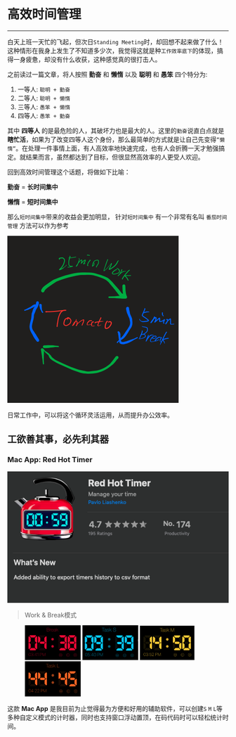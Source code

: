 # 高效时间管理
---

白天上班一天忙的飞起，但次日`Standing Meeting`时，却回想不起来做了什么！这种情形在我身上发生了不知道多少次，我觉得这就是种`工作效率底下`的体现，搞得一身疲惫，却没有什么收获，这种感觉真的很打击人。

之前读过一篇文章，将人按照 **勤奋** 和 **懒惰** 以及 **聪明** 和 **愚笨** 四个特分为:
1. 一等人: `聪明 + 勤奋`
2. 二等人: `聪明 + 懒惰`
3. 三等人: `愚笨 + 懒惰`
4. 四等人: `愚笨 + 勤奋`

其中 **四等人** 的是最危险的人，其破坏力也是最大的人。这里的`勤奋`说直白点就是 **瞎忙活**，如果为了改变四等人这个身份，那么最简单的方式就是让自己先变得`“懒惰“`。在处理一件事情上面，有人高效率地快速完成，也有人会折腾一天才勉强搞定。就结果而言，虽然都达到了目标，但很显然高效率的人更受人欢迎。

回到高效时间管理这个话题，将做如下比喻：

**勤奋** = **长时间集中**

**懒惰** = **短时间集中**

那么`短时间集中`带来的收益会更加明显， 针对`短时间集中` 有一个非常有名叫 `番茄时间管理` 方法可以作为参考

![](images/tomato06.png)

日常工作中，可以将这个循环灵活运用，从而提升办公效率。

## 工欲善其事，必先利其器

### Mac App: Red Hot Timer

![](images/tomato07.png)

> Work & Break模式

<figure>
    <img src="images/tomato05.PNG" width="30%">
    <img src="images/tomato02.PNG" width="30%">
    <img src="images/tomato03.PNG" width="29.2%">
    <img src="images/tomato04.PNG" width="30%">
</figure>

这款 **Mac App** 是我目前为止觉得最为方便和好用的辅助软件，可以创建`S` `M` `L`等多种自定义模式的计时器，同时也支持窗口浮动置顶，在码代码时可以轻松统计时间。